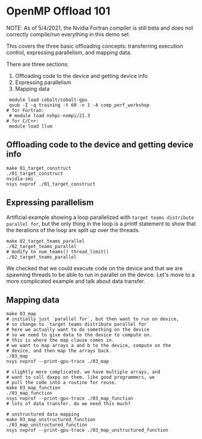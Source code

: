 
 # OpenMP Offload 101

NOTE: As of 5/4/2021, the Nvidia Fortran compiler
is still beta and does not correctly compile/run
everything in this demo set

 This covers the three basic offloading concepts:
 transferring execution control, expressing parallelism, and 
 mapping data.

 There are three sections:

 1. Offloading code to the device and getting device info
 2. Expressing parallelism
 3. Mapping data

 ```
  module load cobalt/cobalt-gpu
  qsub -I -q training -t 60 -n 1 -A comp_perf_workshop 
# for Fortran:
  # module load nvhpc-nompi/21.3
# for C/C++:
  module load llvm
 ```

 ## Offloading code to the device and getting device info
 ```
 make 01_target_construct
 ./01_target_construct
 nvidia-smi
 nsys nvprof ./01_target_construct
 ```
 ## Expressing parallelism 

 Artificial example showing a loop parallelized with
 `target teams distribute parallel for`, but the
 only thing in the loop is a printf statement
 to show that the iterations of the loop are split
 up over the threads.

 ```
 make 02_target_teams_parallel
 ./02_target_teams_parallel
 # modify to num_teams() thread_limit()
 ./02_target_teams_parallel
 ```

 We checked that we could execute code on the device and
 that we are spawning threads to be able to run in parallel
 on the device. Let's move to a more complicated example
 and talk about data transfer.

 ## Mapping data

 ```
 make 03_map
 # initially just `parallel for`, but then want to run on device,
 # so change to `target teams distribute parallel for`
 # here we actually want to do something on the device
 # so we need to give data to the device to compute on.
 # this is where the map clause comes in.
 # we want to map arrays a and b to the device, compute on the
 # device, and then map the arrays back.
 ./03_map
 nsys nvprof --print-gpu-trace ./03_map

 # slightly more complicated. we have multiple arrays, and
 # want to call daxpy on them. like good programmers, we
 # pull the code into a routine for reuse.
 make 03_map_function
 ./03_map_function
 nsys nvprof --print-gpu-trace ./03_map_function
 # lots of data transfer. do we need this much?

 # unstructured data mapping
 make 03_map_unstructured_function
 ./03_map_unstructured_function
 nsys nvprof --print-gpu-trace ./03_map_unstructured_function
 ```
